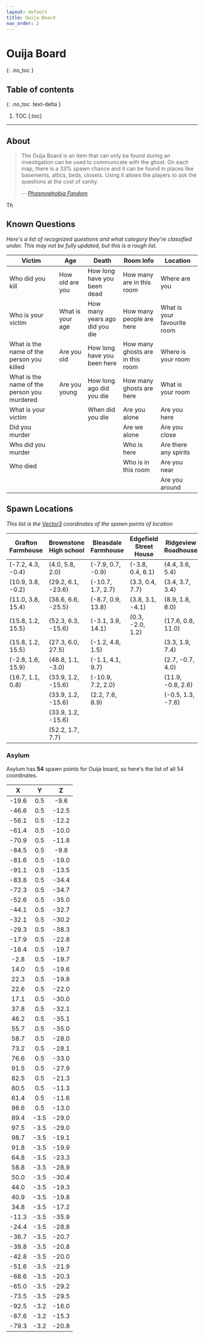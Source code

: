 ```yaml
---
layout: default
title: Ouija Board
nav_order: 2
---
```


# Ouija Board
{: .no_toc }

## Table of contents
{: .no_toc .text-delta }

1. TOC
{:toc}

---

## About
> The Ouija Board is an item that can only be found during an investigation can be used to communicate with the ghost. On each map, there is a 33% spawn chance and it can be found in places like basements, attics, beds, closets. Using it allows the players to ask the questions at the cost of sanity. 
>
> -- <cite>[Phasmophobia Fandom](https://phasmophobia.fandom.com/wiki/Ouija_Board)</cite>

Th

## Known Questions
*Here's a list of recognized questions and what category they're classified under. This may not be fully updated, but this is a rough list.*

| Victim                                      | Age              | Death                          | Room Info                        | Location                    |
|---------------------------------------------|------------------|--------------------------------|----------------------------------|-----------------------------|
| Who did you kill                            | How old are you  | How long have you been dead    | How many are in this room        | Where are you               |
| Who is your victim                          | What is your age | How many years ago did you die | How many people are here         | What is your favourite room |
| What is the name of the person you killed   | Are you old      | How long have you been here    | How many ghosts are in this room | Where is your room          |
| What is the name of the person you murdered | Are you young    | How long ago did you die       | How many ghosts are here         | What is your room           |
| What is your victim                         |                  | When did you die               | Are you alone                    | Are you here                |
| Did you murder                              |                  |                                | Are we alone                     | Are you close               |
| Who did you murder                          |                  |                                | Who is here                      | Are there any spirits       |
| Who died                                    |                  |                                | Who is in this room              | Are you near                |
|                                             |                  |                                |                                  | Are you around              |

## Spawn Locations
*This list is the [Vector3](https://docs.unity3d.com/ScriptReference/Vector3.html) coordinates of the spawn points of location*

| Grafton Farmhouse | Brownstone High school | Bleasdale Farmhouse | Edgefield Street House | Ridgeview Roadhouse | Tanglewood Street House |
|-------------------|------------------------|---------------------|------------------------|---------------------|-------------------------|
| (-7.2, 4.3, -0.4) | (4.0, 5.8, 2.0)        | (-7.9, 0.7, -0.9)   | (-3.8, 0.4, 6.1)       | (4.4, 3.6, 5.4)     | (-5.4, -2.2, 8.9)       |
| (10.9, 3.8, -0.2) | (29.2, 6.1, -23.6)     | (-10.7, 1.7, 2.7)   | (3.3, 0.4, 7.7)        | (3.4, 3.7, 3.4)     | (-8.3, -2.5, 7.0)       |
| (11.0, 3.8, 15.4) | (38.6, 6.6, -25.5)     | (-8.7, 0.9, 13.8)   | (3.8, 3.1, -4.1)       | (8.9, 1.8, 8.0)     | (5.2, 0.2, 8.8)         |
| (15.8, 1.2, 15.5) | (52.3, 6.3, -15.6)     | (-3.1, 3.9, 14.1)   | (0.3, -2.0, 1.2)       | (17.6, 0.8, 11.0)   | (-11.6, 0.4, -0.5)      |
| (15.8, 1.2, 15.5) | (27.3, 6.0, 27.5)      | (-1.2, 4.8, 1.5)    |                        | (3.3, 1.9, 7.4)     | (5.7, 0.3, -1.3)        |
| (-2.8, 1.6, 15.9) | (48.8, 1.1, -3.0)      | (-1.1, 4.1, 9.7)    |                        | (2.7, -0.7, 4.0)    | (-1.9, 1.1, 3.7)        |
| (16.7, 1.1, 0.8)  | (33.9, 1.2, -15.6)     | (-10.9, 7.2, 2.0)   |                        | (11.9, -0.8, 2.6)   |                         |
|                   | (33.9, 1.2, -15.6)     | (2.2, 7.6, 8.9)     |                        | (-0.5, 1.3, -7.6)   |                         |
|                   | (33.9, 1.2, -15.6)     |                     |                        |                     |                         |
|                   | (52.2, 1.7, 7.7)       |                     |                        |                     |                         |

### Asylum
Asylum has **54** spawn points for Ouija board, so here's the list of all 54 coordinates.

|   X   |   Y  |   Z   |
|:-----:|:----:|:-----:|
| -19.6 |  0.5 |  -9.6 |
| -46.6 | 0.5  | -12.5 |
| -56.1 | 0.5  | -12.2 |
| -61.4 | 0.5  | -10.0 |
| -70.9 | 0.5  | -11.8 |
| -84.5 | 0.5  | -9.8  |
| -81.6 | 0.5  | -19.0 |
| -91.1 | 0.5  | -13.5 |
| -83.8 | 0.5  | -34.4 |
| -72.3 | 0.5  | -34.7 |
| -52.6 | 0.5  | -35.0 |
| -44.1 | 0.5  | -32.7 |
| -32.1 | 0.5  | -30.2 |
| -29.3 | 0.5  | -38.3 |
| -17.9 | 0.5  | -22.8 |
| -18.4 | 0.5  | -19.7 |
| -2.8  | 0.5  | -19.7 |
| 14.0  | 0.5  | -19.6 |
| 22.3  | 0.5  | -19.8 |
| 22.6  | 0.5  | -22.0 |
| 17.1  | 0.5  | -30.0 |
| 37.8  | 0.5  | -32.1 |
| 46.2  | 0.5  | -35.1 |
| 55.7  | 0.5  | -35.0 |
| 58.7  | 0.5  | -28.0 |
| 73.2  | 0.5  | -28.1 |
| 76.6  | 0.5  | -33.0 |
| 91.5  | 0.5  | -27.9 |
| 82.5  | 0.5  | -21.3 |
| 80.5  | 0.5  | -11.3 |
| 61.4  | 0.5  | -11.6 |
| 98.6  | 0.5  | -13.0 |
| 89.4  | -3.5 | -29.0 |
| 97.5  | -3.5 | -29.0 |
| 98.7  | -3.5 | -19.1 |
| 91.8  | -3.5 | -19.9 |
| 64.8  | -3.5 | -23.3 |
| 58.8  | -3.5 | -28.9 |
| 50.0  | -3.5 | -30.4 |
| 44.0  | -3.5 | -19.3 |
| 40.9  | -3.5 | -19.8 |
| 34.8  | -3.5 | -17.2 |
| -11.3 | -3.5 | -35.9 |
| -24.4 | -3.5 | -28.8 |
| -36.7 | -3.5 | -20.7 |
| -39.8 | -3.5 | -20.8 |
| -42.8 | -3.5 | -20.0 |
| -51.6 | -3.5 | -21.9 |
| -68.6 | -3.5 | -20.3 |
| -65.0 | -3.5 | -29.2 |
| -73.5 | -3.5 | -29.5 |
| -92.5 | -3.2 | -16.0 |
| -87.6 | -3.2 | -15.3 |
| -79.3 | -3.2 | -20.8 |
